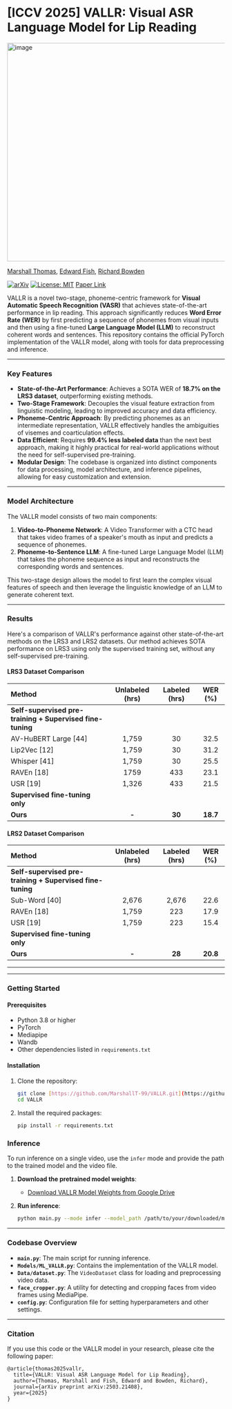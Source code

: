 # [ICCV 2025] VALLR: Visual ASR Language Model for Lip Reading


<img width="1210" height="506" alt="image" src="https://github.com/user-attachments/assets/938343fb-9ede-4c0c-9f12-db417c044e3a" />

[Marshall Thomas](https://www.surrey.ac.uk/people/marshall-thomas ), [Edward Fish](https://ed-fish.github.io/), [Richard Bowden](https://www.surrey.ac.uk/people/richard-bowden)



[![arXiv](https://img.shields.io/badge/arXiv-2503.21408-b31b1b.svg)](https://arxiv.org/abs/2503.21408)
[![License: MIT](https://img.shields.io/badge/License-MIT-yellow.svg)](https://opensource.org/licenses/MIT)
[Paper Link](https://arxiv.org/abs/2503.21408) 

VALLR is a novel two-stage, phoneme-centric framework for **Visual Automatic Speech Recognition (VASR)** that achieves state-of-the-art performance in lip reading. This approach significantly reduces **Word Error Rate (WER)** by first predicting a sequence of phonemes from visual inputs and then using a fine-tuned **Large Language Model (LLM)** to reconstruct coherent words and sentences. This repository contains the official PyTorch implementation of the VALLR model, along with tools for data preprocessing and inference.

---

### Key Features

* **State-of-the-Art Performance**: Achieves a SOTA WER of **18.7% on the LRS3 dataset**, outperforming existing methods.
* **Two-Stage Framework**: Decouples the visual feature extraction from linguistic modeling, leading to improved accuracy and data efficiency.
* **Phoneme-Centric Approach**: By predicting phonemes as an intermediate representation, VALLR effectively handles the ambiguities of visemes and coarticulation effects.
* **Data Efficient**: Requires **99.4% less labeled data** than the next best approach, making it highly practical for real-world applications without the need for self-supervised pre-training.
* **Modular Design**: The codebase is organized into distinct components for data processing, model architecture, and inference pipelines, allowing for easy customization and extension.

---

### Model Architecture

The VALLR model consists of two main components:

1.  **Video-to-Phoneme Network**: A Video Transformer with a CTC head that takes video frames of a speaker's mouth as input and predicts a sequence of phonemes.
2.  **Phoneme-to-Sentence LLM**: A fine-tuned Large Language Model (LLM) that takes the phoneme sequence as input and reconstructs the corresponding words and sentences.

This two-stage design allows the model to first learn the complex visual features of speech and then leverage the linguistic knowledge of an LLM to generate coherent text.

---

### Results

Here's a comparison of VALLR's performance against other state-of-the-art methods on the LRS3 and LRS2 datasets. Our method achieves SOTA performance on LRS3 using only the supervised training set, without any self-supervised pre-training.

#### LRS3 Dataset Comparison

| Method | Unlabeled (hrs) | Labeled (hrs) | WER (%) |
| :--- | :---: | :---: | :---: |
| **Self-supervised pre-training + Supervised fine-tuning** | | | |
| AV-HuBERT Large [44] | 1,759 | 30 | 32.5 |
| Lip2Vec [12] | 1,759 | 30 | 31.2 |
| Whisper [41] | 1,759 | 30 | 25.5 |
| RAVEn [18] | 1759 | 433 | 23.1 |
| USR [19] | 1,326 | 433 | 21.5 |
| **Supervised fine-tuning only** | | | |
| **Ours** | **-** | **30** | **18.7** |

#### LRS2 Dataset Comparison

| Method | Unlabeled (hrs) | Labeled (hrs) | WER (%) |
| :--- | :---: | :---: | :---: |
| **Self-supervised pre-training + Supervised fine-tuning** | | | |
| Sub-Word [40] | 2,676 | 2,676 | 22.6 |
| RAVEn [18] | 1,759 | 223 | 17.9 |
| USR [19] | 1,759 | 223 | 15.4 |
| **Supervised fine-tuning only** | | | |
| **Ours** | **-** | **28** | **20.8** |

---
---

### Getting Started

#### Prerequisites

* Python 3.8 or higher
* PyTorch
* Mediapipe
* Wandb
* Other dependencies listed in `requirements.txt`

#### Installation

1.  Clone the repository:
    ```bash
    git clone [https://github.com/MarshallT-99/VALLR.git](https://github.com/MarshallT-99/VALLR.git)
    cd VALLR
    ```
2.  Install the required packages:
    ```bash
    pip install -r requirements.txt
    ```

### Inference

To run inference on a single video, use the `infer` mode and provide the path to the trained model and the video file.

1.  **Download the pretrained model weights**:
    * [Download VALLR Model Weights from Google Drive](https://drive.google.com/file/d/14u7MRTxXL1psHMnlssw_Drq-zRMGC7zD/view?usp=sharing)

2.  **Run inference**:
    ```bash
    python main.py --mode infer --model_path /path/to/your/downloaded/model.pth --infer_video_path /path/to/your/video.mp4
    ```

---

### Codebase Overview

* **`main.py`**: The main script for running inference.
* **`Models/ML_VALLR.py`**: Contains the implementation of the VALLR model.
* **`Data/dataset.py`**: The `VideoDataset` class for loading and preprocessing video data.
* **`face_cropper.py`**: A utility for detecting and cropping faces from video frames using MediaPipe.
* **`config.py`**: Configuration file for setting hyperparameters and other settings.

---


### Citation

If you use this code or the VALLR model in your research, please cite the following paper:

```
@article{thomas2025vallr,
  title={VALLR: Visual ASR Language Model for Lip Reading},
  author={Thomas, Marshall and Fish, Edward and Bowden, Richard},
  journal={arXiv preprint arXiv:2503.21408},
  year={2025}
}
```
